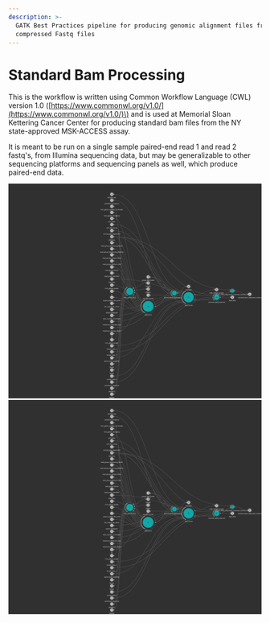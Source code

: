 ```yaml
---
description: >-
  GATK Best Practices pipeline for producing genomic alignment files from
  compressed Fastq files
---
```


# Standard Bam Processing

This is the workflow is written using Common Workflow Language \(CWL\) version 1.0 \([https://www.commonwl.org/v1.0/](https://www.commonwl.org/v1.0/)\) and is used at Memorial Sloan Kettering Cancer Center for producing standard bam files from the NY state-approved MSK-ACCESS assay.

It is meant to be run on a single sample paired-end read 1 and read 2 fastq's, from Illumina sequencing data, but may be generalizable to other sequencing platforms and sequencing panels as well, which produce paired-end data.

![Workflow - as viewed from Rabix Composer](.gitbook/assets/standard_bam_processing.cwl.svg)
<img src=".gitbook/assets/standard_bam_processing.cwl.svg">

